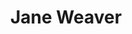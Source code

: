 ---
title: "Jane Weaver"
summary: "Jane Weaver is a British songwriter, singer and guitarist from Manchester. Weaver has performed as part of the Britpop group Kill Laura, the folktronica project Misty Dixon and as a solo artist. Weaver also runs the record label and is a long-time partner of ."
image: "jane-weaver.jpg"
---
